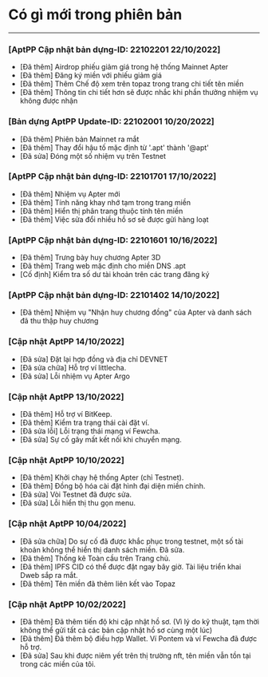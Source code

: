 ﻿# Có gì mới trong phiên bản
- - -

### [AptPP Cập nhật bản dựng-ID: 22102201 22/10/2022]

* [Đã thêm] Airdrop phiếu giảm giá trong hệ thống Mainnet Apter
* [Đã thêm] Đăng ký miền với phiếu giảm giá
* [Đã thêm] Thêm Chế độ xem trên topaz trong trang chi tiết tên miền
* [Đã thêm] Thông tin chi tiết hơn sẽ được nhắc khi phần thưởng nhiệm vụ không được nhận

### [Bản dựng AptPP Update-ID: 22102001 10/20/2022]

* [Đã thêm] Phiên bản Mainnet ra mắt
* [Đã thêm] Thay đổi hậu tố mặc định từ '.apt' thành '@apt'
* [Đã sửa] Đóng một số nhiệm vụ trên Testnet

### [AptPP Cập nhật bản dựng-ID: 22101701 17/10/2022]

* [Đã thêm] Nhiệm vụ Apter mới
* [Đã thêm] Tính năng khay nhớ tạm trong trang miền
* [Đã thêm] Hiển thị phân trang thuộc tính tên miền
* [Đã thêm] Việc sửa đổi nhiều hồ sơ sẽ được gửi hàng loạt

### [AptPP Cập nhật bản dựng-ID: 22101601 10/16/2022]

* [Đã thêm] Trưng bày huy chương Apter 3D
* [Đã thêm] Trang web mặc định cho miền DNS .apt
* [Cố định] Kiểm tra số dư tài khoản trên các trang đăng ký

### [AptPP Cập nhật bản dựng-ID: 22101402 14/10/2022]

* [Đã thêm] Nhiệm vụ "Nhận huy chương đồng" của Apter và danh sách đã thu thập huy chương

### [Cập nhật AptPP 14/10/2022]

* [Đã sửa] Đặt lại hợp đồng và địa chỉ DEVNET
* [Đã sửa chữa] Hỗ trợ ví littlecha.
* [Đã sửa] Lỗi nhiệm vụ Apter Argo

### [Cập nhật AptPP 13/10/2022]

* [Đã thêm] Hỗ trợ ví BitKeep.
* [Đã thêm] Kiểm tra trạng thái cài đặt ví.
* [Đã sửa lỗi] Lỗi trạng thái mạng ví Fewcha.
* [Đã sửa] Sự cố gây mất kết nối khi chuyển mạng.

### [Cập nhật AptPP 10/10/2022]

* [Đã thêm] Khởi chạy hệ thống Apter (chỉ Testnet).
* [Đã thêm] Đồng bộ hóa cài đặt hình đại diện miền chính.
* [Đã sửa] Vòi Testnet đã được sửa.
* [Đã sửa] Lỗi hiển thị thu gọn menu.

### [Cập nhật AptPP 10/04/2022]

* [Đã sửa chữa] Do sự cố đã được khắc phục trong testnet, một số tài khoản không thể hiển thị danh sách miền. Đã sửa.
* [Đã thêm] Thống kê Toàn cầu trên Trang chủ.
* [Đã thêm] IPFS CID có thể được đặt ngay bây giờ. Tài liệu triển khai Dweb sắp ra mắt.
* [Đã thêm] Tên miền đã thêm liên kết vào Topaz

### [Cập nhật AptPP 10/02/2022]

* [Đã thêm] Đã thêm tiến độ khi cập nhật hồ sơ. (Vì lý do kỹ thuật, tạm thời không thể gửi tất cả các bản cập nhật hồ sơ cùng một lúc)
* [Đã thêm] Đã thêm bộ điều hợp Wallet. Ví Pontem và ví Fewcha đã được hỗ trợ.
* [Đã sửa] Sau khi được niêm yết trên thị trường nft, tên miền vẫn tồn tại trong các miền của tôi.